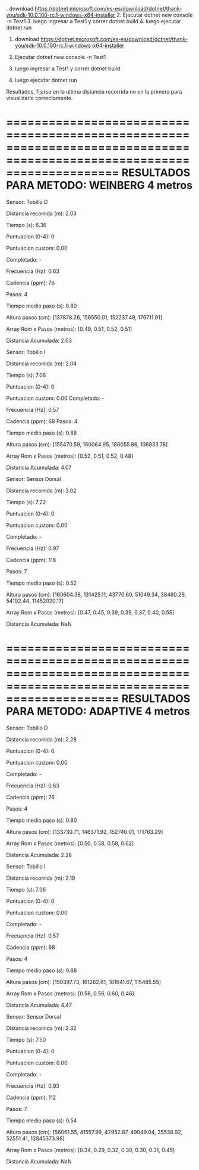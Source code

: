 . download https://dotnet.microsoft.com/es-es/download/dotnet/thank-you/sdk-10.0.100-rc.1-windows-x64-installer 2. Ejecutar dotnet new console -n Test1 3. luego ingresar a Test1 y correr dotnet build 4. luego ejecutar dotnet run

1. download https://dotnet.microsoft.com/es-es/download/dotnet/thank-you/sdk-10.0.100-rc.1-windows-x64-installer
2. Ejecutar dotnet new console -n Test1

3. luego ingresar a Test1 y correr dotnet build

4. luego ejecutar dotnet run

Resultados, fijarse en la ultima distancia recorrida no en la primera para visualizarle correctamente.

========================================================================================================================
RESULTADOS PARA METODO: WEINBERG 4 metros
========================================================================================================================

Sensor: Tobillo D

Distancia recorrida (m): 2.03

Tiempo (s): 6.36

Puntuacion (0-4): 0

Puntuacion custom: 0.00

Completado: -

Frecuencia (Hz): 0.63

Cadencia (ppm): 76

Pasos: 4

Tiempo medio paso (s): 0.80

Altura pasos (cm): [137878.26, 156550.01, 152237.49, 176711.91]

Array Rom x Pasos (metros): [0.49, 0.51, 0.52, 0.51]

Distancia Acumulada: 2.03

Sensor: Tobillo I

Distancia recorrida (m): 2.04

Tiempo (s): 7.06

Puntuacion (0-4): 0

Puntuacion custom: 0.00
Completado: -

Frecuencia (Hz): 0.57

Cadencia (ppm): 68
Pasos: 4

Tiempo medio paso (s): 0.88

Altura pasos (cm): [155470.59, 160064.95, 186055.86, 106833.78]

Array Rom x Pasos (metros): [0.52, 0.51, 0.52, 0.48]

Distancia Acumulada: 4.07

Sensor: Sensor Dorsal

Distancia recorrida (m): 3.02

Tiempo (s): 7.22

Puntuacion (0-4): 0

Puntuacion custom: 0.00

Completado: -

Frecuencia (Hz): 0.97

Cadencia (ppm): 116

Pasos: 7

Tiempo medio paso (s): 0.52

Altura pasos (cm): [160604.38, 131425.11, 43770.60, 51049.34, 38460.29, 54192.44, 11452020.17]

Array Rom x Pasos (metros): [0.47, 0.45, 0.39, 0.39, 0.37, 0.40, 0.55]

Distancia Acumulada: NaN

========================================================================================================================
RESULTADOS PARA METODO: ADAPTIVE 4 metros
========================================================================================================================

Sensor: Tobillo D

Distancia recorrida (m): 2.28

Puntuacion (0-4): 0

Puntuacion custom: 0.00

Completado: -

Frecuencia (Hz): 0.63

Cadencia (ppm): 76

Pasos: 4

Tiempo medio paso (s): 0.80

Altura pasos (cm): [133730.71, 146371.92, 152740.01, 171763.29]

Array Rom x Pasos (metros): [0.50, 0.58, 0.58, 0.62]

Distancia Acumulada: 2.28

Sensor: Tobillo I

Distancia recorrida (m): 2.19

Tiempo (s): 7.06

Puntuacion (0-4): 0

Puntuacion custom: 0.00

Completado: -

Frecuencia (Hz): 0.57

Cadencia (ppm): 68

Pasos: 4

Tiempo medio paso (s): 0.88

Altura pasos (cm): [150397.73, 161262.61, 181641.67, 115485.55]

Array Rom x Pasos (metros): [0.58, 0.56, 0.60, 0.46]

Distancia Acumulada: 4.47

Sensor: Sensor Dorsal

Distancia recorrida (m): 2.32

Tiempo (s): 7.50

Puntuacion (0-4): 0

Puntuacion custom: 0.00

Completado: -

Frecuencia (Hz): 0.93

Cadencia (ppm): 112

Pasos: 7

Tiempo medio paso (s): 0.54

Altura pasos (cm): [56061.55, 41557.99, 42952.87, 49049.04, 35538.92, 52551.41, 12845373.98]

Array Rom x Pasos (metros): [0.34, 0.29, 0.32, 0.30, 0.30, 0.31, 0.45]

Distancia Acumulada: NaN

